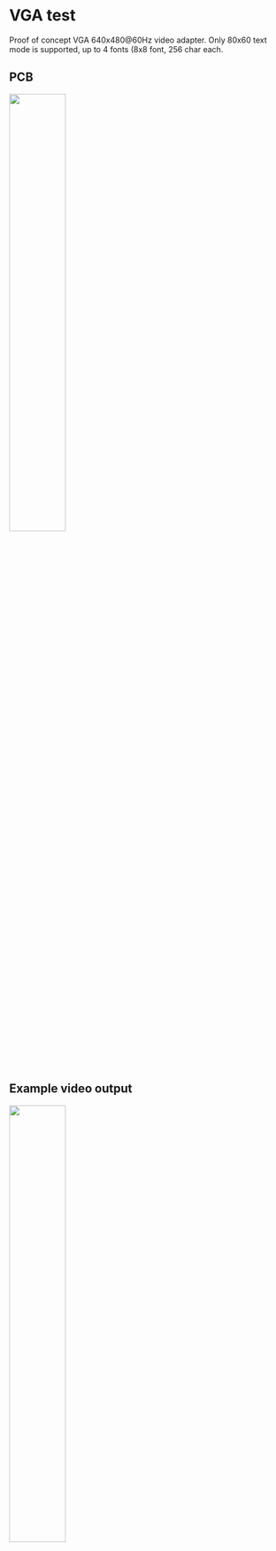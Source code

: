 # VGA test

Proof of concept VGA 640x480@60Hz video adapter. Only 80x60 text mode is
supported, up to 4 fonts (8x8 font, 256 char each.

## PCB

<img src="img/pcb.png" width="45%">

## Example video output

<img src="img/output.png" width="45%">

